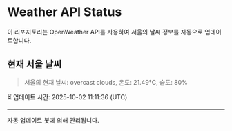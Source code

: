 
# Weather API Status

이 리포지토리는 OpenWeather API를 사용하여 서울의 날씨 정보를 자동으로 업데이트합니다.

## 현재 서울 날씨
> 서울의 현재 날씨: overcast clouds, 온도: 21.49°C, 습도: 80%

⏳ 업데이트 시간: 2025-10-02 11:11:36 (UTC)

---
자동 업데이트 봇에 의해 관리됩니다.
